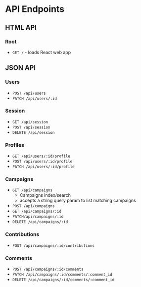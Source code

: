 # API Endpoints

## HTML API

### Root

- `GET /` - loads React web app

## JSON API

### Users

- `POST /api/users`
- `PATCH /api/users/:id`

### Session

- `GET /api/session`
- `POST /api/session`
- `DELETE /api/session`

### Profiles

- `GET /api/users/:id/profile`
- `POST /api/users/:id/profile`
- `PATCH /api/users/:id/profile`

### Campaigns

- `GET /api/campaigns`
  - Campaigns index/search
  - accepts a string query param to list matching campaigns
- `POST /api/campaigns`
- `GET /api/campaigns/:id`
- `PATCH/api/campaigns/:id`
- `DELETE /api/campaigns/:id`

### Contributions

- `POST /api/campaigns/:id/contributions`

### Comments

- `POST /api/campaigns/:id/comments`
- `PATCH /api/campaigns/:id/comments/:comment_id`
- `DELETE /api/campaigns/:id/comments/:comment_id`
